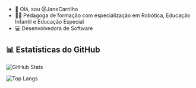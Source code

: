 - 👋 Olá, sou @JaneCarrilho
- 👩‍🏫 Pedagoga de formação com especialização em Robótica, Educação Infantil e Educação Especial
- 💻 Desenvolvedora de Software

## 📊 Estatísticas do GitHub

![GitHub Stats](https://github-readme-stats.vercel.app/api?username=JaneCarrilho&show_icons=true&theme=radical&locale=pt-br)

![Top Langs](https://github-readme-stats.vercel.app/api/top-langs/?username=JaneCarrilho&layout=compact&theme=radical&locale=pt-br)

<!---
JaneCarrilho/JaneCarrilho é um repositório ✨ especial ✨ porque seu `README.md` (este arquivo) aparece no seu perfil do GitHub.
Você pode clicar no link Preview para visualizar suas alterações.
--->
